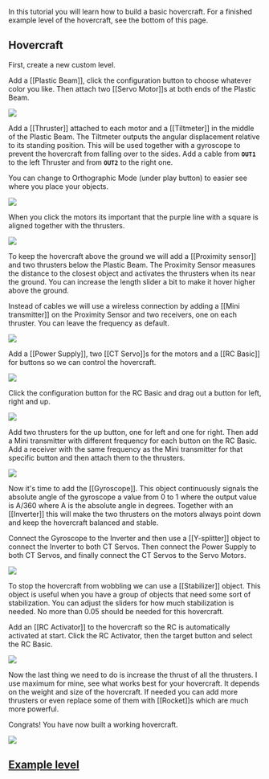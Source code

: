 In this tutorial you will learn how to build a basic hovercraft. For a finished example level of the hovercraft, see the bottom of this page.

## Hovercraft
First, create a new custom level.

Add a [[Plastic Beam]], click the configuration button to choose whatever color you like. Then attach two [[Servo Motor]]s at both ends of the Plastic Beam.

![](/wiki/images/imgur/7xOcOmI.webp)

Add a [[Thruster]] attached to each motor and a [[Tiltmeter]] in the middle of the Plastic Beam. The Tiltmeter outputs the angular displacement relative to its standing position. This will be used together with a gyroscope to prevent the hovercraft from falling over to the sides. Add a cable from **`OUT1`** to the left Thruster and from **`OUT2`** to the right one.

You can change to Orthographic Mode (under play button) to easier see where you place your objects.

![](/wiki/images/imgur/KwB6vDQ.webp)

When you click the motors its important that the purple line with a square is aligned together with the thrusters.

![](/wiki/images/imgur/mydaF7c.webp)

To keep the hovercraft above the ground we will add a [[Proximity sensor]] and two thrusters below the Plastic Beam. The Proximity Sensor measures the distance to the closest object and activates the thrusters when its near the ground. You can increase the length slider a bit to make it hover higher above the ground.

Instead of cables we will use a wireless connection by adding a [[Mini transmitter]] on the Proximity Sensor and two receivers, one on each thruster. You can leave the frequency as default.

![](/wiki/images/imgur/95ynZKg.webp)

Add a [[Power Supply]], two [[CT Servo]]s for the motors and a [[RC Basic]] for buttons so we can control the hovercraft.

![](/wiki/images/imgur/cUlmyso.webp)

Click the configuration button for the RC Basic and drag out a button for left, right and up.

![](/wiki/images/imgur/fiH2pFx.webp)

Add two thrusters for the up button, one for left and one for right. Then add a Mini transmitter with different frequency for each button on the RC Basic. Add a receiver with the same frequency as the Mini transmitter for that specific button and then attach them to the thrusters.

![](/wiki/images/imgur/P4r5oKa.webp)

Now it's time to add the [[Gyroscope]]. This object continuously signals the absolute angle of the gyroscope a value from 0 to 1 where the output value is A/360 where A is the absolute angle in degrees. Together with an [[Inverter]] this will make the two thrusters on the motors always point down and keep the hovercraft balanced and stable.

Connect the Gyroscope to the Inverter and then use a [[Y-splitter]] object to connect the Inverter to both CT Servos. Then connect the Power Supply to both CT Servos, and finally connect the CT Servos to the Servo Motors.

![](/wiki/images/imgur/wtdKCh5.webp)

To stop the hovercraft from wobbling we can use a [[Stabilizer]] object. This object is useful when you have a group of objects that need some sort of stabilization. You can adjust the sliders for how much stabilization is needed. No more than 0.05 should be needed for this hovercraft.

Add an [[RC Activator]] to the hovercraft so the RC is automatically activated at start. Click the RC Activator, then the target button and select the RC Basic.

![](/wiki/images/imgur/LPyj3EV.webp)

Now the last thing we need to do is increase the thrust of all the thrusters. I use maximum for mine, see what works best for your hovercraft. It depends on the weight and size of the hovercraft. If needed you can add more thrusters or even replace some of them with [[Rocket]]s which are much more powerful.

Congrats! You have now built a working hovercraft.

![](/wiki/images/imgur/tLL8MSJ.webp)

## [Example level](https://principia-web.se/archive/level/6109)
